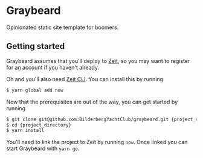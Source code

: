 # Graybeard

Opinionated static site template for boomers.

## Getting started

Graybeard assumes that you'll deploy to [Zeit](https://zeit.co/), so you may want to register for an account if you haven't already.

Oh and you'll also need [Zeit CLI](https://zeit.co/download). You can install this by running

```bash
$ yarn global add now
```

Now that the prerequisites are out of the way, you can get started by running

```bash
$ git clone git@github.com:BilderbergYachtClub/graybeard.git {project_directory}
$ cd {project_directory}
$ yarn install
```

You'll need to link the project to Zeit by running `now`. Once linked you can start Graybeard with `yarn go`.
